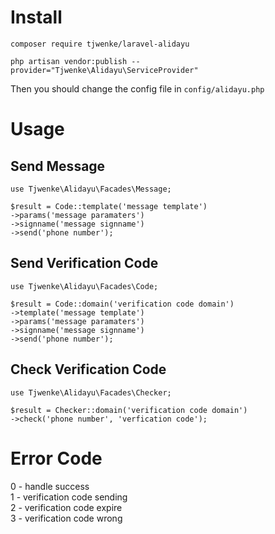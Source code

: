 # Install
````
composer require tjwenke/laravel-alidayu

php artisan vendor:publish --provider="Tjwenke\Alidayu\ServiceProvider"
````
Then you should change the config file in ``config/alidayu.php``

# Usage
## Send Message
````
use Tjwenke\Alidayu\Facades\Message;

$result = Code::template('message template')
->params('message paramaters')
->signname('message signname')
->send('phone number');
````

## Send Verification Code
````
use Tjwenke\Alidayu\Facades\Code;

$result = Code::domain('verification code domain')
->template('message template')
->params('message paramaters')
->signname('message signname')
->send('phone number');
````
## Check Verification Code
````
use Tjwenke\Alidayu\Facades\Checker;

$result = Checker::domain('verification code domain')
->check('phone number', 'verfication code');
````

# Error Code
0 - handle success  
1 - verification code sending  
2 - verification code expire  
3 - verification code wrong  
